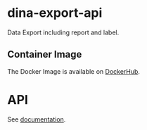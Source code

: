 # dina-export-api
Data Export including report and label.

## Container Image
The Docker Image is available on [DockerHub](https://hub.docker.com/r/aafcbicoe/dina-export-api/tags). 

# API

See [documentation](https://github.com/AAFC-BICoE/dina-export-api/blob/main/docs/api.adoc).
